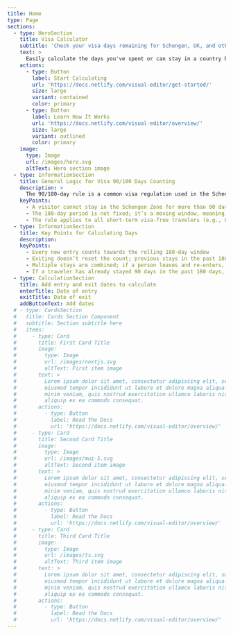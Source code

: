 ```yaml
---
title: Home
type: Page
sections:
  - type: HeroSection
    title: Visa Calculator 
    subtitle: 'Check your visa days remaining for Schengen, UK, and other regions for free in seconds'
    text: >
      Easily calculate the days you've spent or can stay in a country based on visa rules. Whether for Schengen Area, UK, or others, our tool simplifies your travel planning. Use our free visa calculator to manage your travel days effectively. Whether you're navigating the 90/180 rule, checking visitor limits, or tracking multiple countries' visas, we’ve got you covered!
    actions:
      - type: Button
        label: Start Calculating
        url: 'https://docs.netlify.com/visual-editor/get-started/'
        size: large
        variant: contained
        color: primary
      - type: Button
        label: Learn How It Works
        url: 'https://docs.netlify.com/visual-editor/overview/'
        size: large
        variant: outlined
        color: primary
    image:
      type: Image
      url: /images/hero.svg
      altText: Hero section image
  - type: InformationSection
    title: General Logic for Visa 90/180 Days Counting
    description: >
      The 90/180-day rule is a common visa regulation used in the Schengen Area and some other countries. The rule states that:
    keyPoints: 
      - A visitor cannot stay in the Schengen Zone for more than 90 days within any rolling 180-day period.
      - The 180-day period is not fixed; it’s a moving window, meaning each new day moves the counting period forward.
      - The rule applies to all short-term visa-free travelers (e.g., UK, US, Canadian, and Australian passport holders visiting Schengen).
  - type: InformationSection
    title: Key Points for Calculating Days
    description: 
    keyPoints: 
      - Every new entry counts towards the rolling 180-day window
      - Exiting doesn’t reset the count; previous stays in the past 180 days still matter
      - Multiple stays are combined; if a person leaves and re-enters, previous days are still counted
      - If a traveler has already stayed 90 days in the past 180 days, they must leave and wait until days “drop off” before re-entering
  - type: CalculationSection
    title: Add entry and exit dates to calculate
    enterTitle: Date of entry
    exitTitle: Date of exit
    addButtonText: Add dates
  # - type: CardsSection
  #   title: Cards Section Component
  #   subtitle: Section subtitle here
  #   items:
  #     - type: Card
  #       title: First Card Title
  #       image:
  #         type: Image
  #         url: /images/nextjs.svg
  #         altText: First item image
  #       text: >
  #         Lorem ipsum dolor sit amet, consectetur adipiscing elit, sed do
  #         eiusmod tempor incididunt ut labore et dolore magna aliqua. Ut enim ad
  #         minim veniam, quis nostrud exercitation ullamco laboris nisi ut
  #         aliquip ex ea commodo consequat.
  #       actions:
  #         - type: Button
  #           label: Read the Docs
  #           url: 'https://docs.netlify.com/visual-editor/overview/'
  #     - type: Card
  #       title: Second Card Title
  #       image:
  #         type: Image
  #         url: /images/mui-5.svg
  #         altText: Second item image
  #       text: >
  #         Lorem ipsum dolor sit amet, consectetur adipiscing elit, sed do
  #         eiusmod tempor incididunt ut labore et dolore magna aliqua. Ut enim ad
  #         minim veniam, quis nostrud exercitation ullamco laboris nisi ut
  #         aliquip ex ea commodo consequat.
  #       actions:
  #         - type: Button
  #           label: Read the Docs
  #           url: 'https://docs.netlify.com/visual-editor/overview/'
  #     - type: Card
  #       title: Third Card Title
  #       image:
  #         type: Image
  #         url: /images/ts.svg
  #         altText: Third item image
  #       text: >
  #         Lorem ipsum dolor sit amet, consectetur adipiscing elit, sed do
  #         eiusmod tempor incididunt ut labore et dolore magna aliqua. Ut enim ad
  #         minim veniam, quis nostrud exercitation ullamco laboris nisi ut
  #         aliquip ex ea commodo consequat.
  #       actions:
  #         - type: Button
  #           label: Read the Docs
  #           url: 'https://docs.netlify.com/visual-editor/overview/'
---
```

